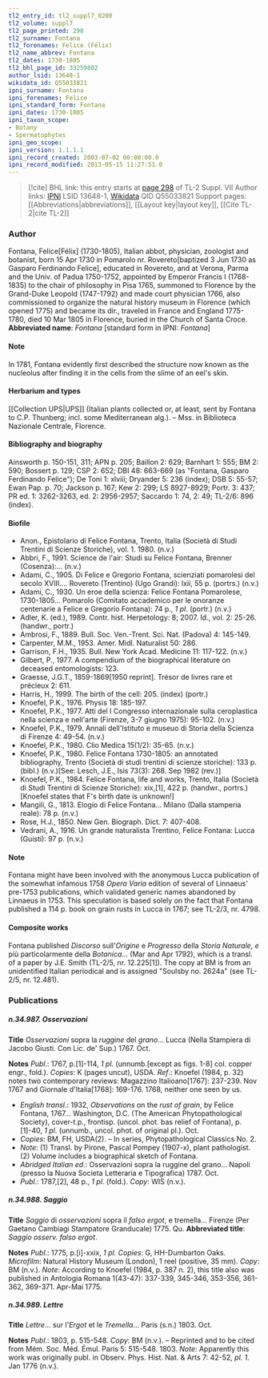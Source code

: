 ```yaml
---
tl2_entry_id: tl2_suppl7_0200
tl2_volume: suppl7
tl2_page_printed: 298
tl2_surname: Fontana
tl2_forenames: Felice (Félix)
tl2_name_abbrev: Fontana
tl2_dates: 1730-1805
tl2_bhl_page_id: 33259802
author_lsid: 13648-1
wikidata_id: Q55033821
ipni_surname: Fontana
ipni_forenames: Felice
ipni_standard_form: Fontana
ipni_dates: 1730-1805
ipni_taxon_scope: 
- Botany
- Spermatophytes
ipni_geo_scope: 
ipni_version: 1.1.1.1
ipni_record_created: 2003-07-02 00:00:00.0
ipni_record_modified: 2013-05-15 11:27:51.0
---
```


> [!cite] BHL link: this entry starts at [page 298](https://www.biodiversitylibrary.org/page/33259802) of TL-2 Suppl. VII
> Author links: [IPNI](https://www.ipni.org/a/13648-1) LSID 13648-1, [Wikidata](https://www.wikidata.org/wiki/Q55033821) QID Q55033821
> Support pages: [[Abbreviations|abbreviations]], [[Layout key|layout key]], [[Cite TL-2|cite TL-2]]

### Author

Fontana, Felice\[Félix\] (1730-1805), Italian abbot, physician, zoologist and botanist, born 15 Apr 1730 in Pomarolo nr. Rovereto\[baptized 3 Jun 1730 as Gasparo Ferdinando Felice\], educated in Rovereto, and at Verona, Parma and the Univ. of Padua 1750-1752, appointed by Emperor Francis I (1768-1835) to the chair of philosophy in Pisa 1765, summoned to Florence by the Grand-Duke Leopold (1747-1792) and made court physician 1766, also commissioned to organize the natural history museum in Florence (which opened 1775) and became its dir., traveled in France and England 1775-1780, died 10 Mar 1805 in Florence, buried in the Church of Santa Croce. 
**Abbreviated name**: *Fontana* \[standard form in IPNI: *Fontana*\]

#### Note

In 1781, Fontana evidently first described the structure now known as the nucleolus after finding it in the cells from the slime of an eel's skin.

#### Herbarium and types

[[Collection UPS|UPS]] (Italian plants collected or, at least, sent by Fontana to C.P. Thunberg; incl. some Mediterranean alg.). – Mss. in Biblioteca Nazionale Centrale, Florence.

#### Bibliography and biography

Ainsworth p. 150-151, 311; APN p. 205; Baillon 2: 629; Barnhart 1: 555; BM 2: 590; Bossert p. 129; CSP 2: 652; DBI 48: 663-669 (as "Fontana, Gasparo Ferdinando Felice"); De Toni 1: xlviii; Dryander 5: 236 (index); DSB 5: 55-57; Ewan Pap. p. 70; Jackson p. 167; Kew 2: 299; LS 8927-8929; Portr. 3: 437; PR ed. 1: 3262-3263, ed. 2: 2956-2957; Saccardo 1: 74, 2: 49; TL-2/6: 896 (index).

#### Biofile

- Anon., Epistolario di Felice Fontana, Trento, Italia (Società di Studi Trentini di Scienze Storiche), vol. 1. 1980. (n.v.)
- Abbri, F., 1991. Science de l'air: Studi su Felice Fontana, Brenner (Cosenza):... (n.v.)
- Adami, C., 1905. Di Felice e Gregorio Fontana, scienziati pomarolesi del secolo XVIII.... Rovereto (Trentino) (Ugo Grandi): lxii, 55 p. (portrs.) (n.v.)
- Adami, C., 1930. Un eroe della scienza: Felice Fontana Pomarolese, 1730-1805... Pomarolo (Comitato accademico per le onoranze centenarie a Felice e Gregorio Fontana): 74 p., *1 pl*. (portr.) (n.v.)
- Adler, K. (ed.), 1989. Contr. hist. Herpetology: 8; 2007. Id., vol. 2: 25-26. (handwr., portr.)
- Ambrosi, F., 1889. Bull. Soc. Ven.-Trent. Sci. Nat. (Padova) 4: 145-149.
- Carpenter, M.M., 1953. Amer. Midl. Naturalist 50: 286.
- Garrison, F.H., 1935. Bull. New York Acad. Medicine 11: 117-122. (n.v.)
- Gilbert, P., 1977. A compendium of the biographical literature on deceased entomologists: 123.
- Graesse, J.G.T., 1859-1869\[1950 reprint\]. Trésor de livres rare et précieux 2: 611.
- Harris, H., 1999. The birth of the cell: 205. (index) (portr.)
- Knoefel, P.K., 1976. Physis 18: 185-197.
- Knoefel, P.K., 1977. Atti del I Congresso internazionale sulla ceroplastica nella scienza e nell'arte (Firenze, 3-7 giugno 1975): 95-102. (n.v.)
- Knoefel, P.K., 1979. Annali dell'Istituto e museuo di Storia della Scienza di Firenze 4: 49-54. (n.v.)
- Knoefel, P.K., 1980. Clio Medica 15(1/2): 35-65. (n.v.)
- Knoefel, P.K., 1980. Felice Fontana 1730-1805: an annotated bibliography, Trento (Società di studi trentini di scienze storiche): 133 p. (bibl.) (n.v.)\[See: Lesch, J.E., Isis 73(3): 268. Sep 1982 (rev.)\]
- Knoefel, P.K., 1984. Felice Fontana, life and works, Trento, Italia (Società di Studi Trentini di Scienze Storiche): xix,\[1\], 422 p. (handwr., portrs.)\[Knoefel states that F's birth date is unknown!\]
- Mangili, G., 1813. Elogio di Felice Fontana... Milano (Dalla stamperia reale): 78 p. (n.v.)
- Rose, H.J., 1850. New Gen. Biograph. Dict. 7: 407-408.
- Vedrani, A., 1916. Un grande naturalista Trentino, Felice Fontana: Lucca (Guisti): 97 p. (n.v.)

#### Note

Fontana might have been involved with the anonymous Lucca publication of the somewhat infamous 1758 *Opera Varia* edition of several of Linnaeus' pre-1753 publications, which validated generic names abandoned by Linnaeus in 1753. This speculation is based solely on the fact that Fontana published a 114 p. book on grain rusts in Lucca in 1767; see TL-2/3, nr. 4798.

#### Composite works

Fontana published *Discorso* sull'*Origine* e *Progresso* della *Storia Naturale, e* più particolarmente della *Botanica*... (Mar and Apr 1792), which is a transl. of a paper by J.E. Smith (TL-2/5, nr. 12.225\[1\]). The copy at BM is from an unidentified Italian periodical and is assigned "Soulsby no. 2624a" (see TL-2/5, nr. 12.481).

### Publications

##### n.34.987. Osservazioni

**Title**
*Osservazioni* sopra la *ruggine* del *grano*... Lucca (Nella Stampiera di Jacobo Giusti. Con Lic. de' Sup.) 1767. Oct.

**Notes**
*Publ*.: 1767, p.\[1\]-114, *1 pl*. (unnumb.\[except as figs. 1-8\] col. copper engr., fold.). *Copies*: K (pages uncut), USDA.
*Ref*.: Knoefel (1984, p. 32) notes two contemporary reviews: Magazzino Italioano\[1767\]: 237-239. Nov 1767 and Giornale d'Italia\[1768\]: 169-176. 1768, neither one seen by us.
- *English transl*.: 1932, *Observations* on the *rust of grain*, by Felice Fontana, 1767... Washington, D.C. (The American Phytopathological Society), cover-t.p., frontisp. (uncol. phot. bas relief of Fontana), p.\[1\]-40, *1 pl*. (unnumb., uncol. phot. of original pl.). Oct.
- *Copies*: BM, FH, USDA(2). – In series, Phytopathological Classics No. 2.
- *Note*: (1) Transl. by Pirone, Pascal Pompey (1907-x), plant pathologist. (2) Volume includes a biographical sketch of Fontana.
- *Abridged Italian ed*.: Osservazioni sopra la ruggine del grano... Napoli (presso la Nuova Societa Letteraria e Tipografica) 1787. Oct.
- *Publ*.: 1787,\[2\], 48 p., *1 pl*. (fold.). *Copy*: WIS (n.v.).

##### n.34.988. Saggio

**Title**
*Saggio* di *osservazioni* sopra il *falso ergot*, e tremella... Firenze (Per Gaetano Cambiagi Stampatore Granducale) 1775. Qu.
**Abbreviated title**: *Saggio osserv. falso ergot*.

**Notes**
*Publ*.: 1775, p.\[i\]-xxix, *1 pl. Copies*: G, HH-Dumbarton Oaks. *Microfilm*: Natural History Museum (London), 1 reel (positive, 35 mm). *Copy*: BM (n.v.).
*Note*: According to Knoefel (1984, p. 387 n. 2), this title also was published in Antologia Romana 1(43-47): 337-339, 345-346, 353-356, 361-362, 369-371. Apr-Mai 1775.

##### n.34.989. Lettre

**Title**
*Lettre*... sur l'*Ergot* et le *Tremella*... Paris (s.n.) 1803. Oct.

**Notes**
*Publ*.: 1803, p. 515-548. *Copy*: BM (n.v.). – Reprinted and to be cited from Mém. Soc. Méd. Émul. Paris 5: 515-548. 1803.
*Note*: Apparently this work was originally publ. in Observ. Phys. Hist. Nat. & Arts 7: 42-52, *pl. 1.* Jan 1776 (n.v.).

